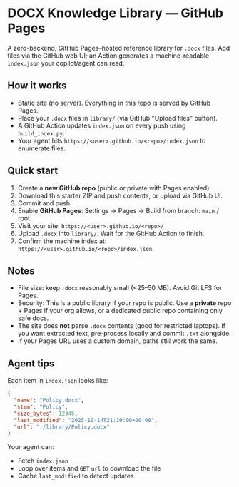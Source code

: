 # DOCX Knowledge Library — GitHub Pages

A zero-backend, GitHub Pages–hosted reference library for `.docx` files. Add files via the GitHub web UI; an Action generates a machine-readable `index.json` your copilot/agent can read.

## How it works
- Static site (no server). Everything in this repo is served by GitHub Pages.
- Place your `.docx` files in `library/` (via GitHub "Upload files" button).
- A GitHub Action updates `index.json` on every push using `build_index.py`.
- Your agent hits `https://<user>.github.io/<repo>/index.json` to enumerate files.

## Quick start
1. Create a **new GitHub repo** (public or private with Pages enabled).
2. Download this starter ZIP and push contents, or upload via GitHub UI.
3. Commit and push.
4. Enable **GitHub Pages**: Settings → Pages → Build from branch: `main` / root.
5. Visit your site: `https://<user>.github.io/<repo>/`
6. Upload `.docx` into `library/`. Wait for the GitHub Action to finish.
7. Confirm the machine index at: `https://<user>.github.io/<repo>/index.json`.

## Notes
- File size: keep `.docx` reasonably small (<25–50 MB). Avoid Git LFS for Pages.
- Security: This is a public library if your repo is public. Use a **private** repo + Pages if your org allows, or a dedicated public repo containing only safe docs.
- The site does **not** parse `.docx` contents (good for restricted laptops). If you want extracted text, pre-process locally and commit `.txt` alongside.
- If your Pages URL uses a custom domain, paths still work the same.

## Agent tips
Each item in `index.json` looks like:
```json
{
  "name": "Policy.docx",
  "stem": "Policy",
  "size_bytes": 12345,
  "last_modified": "2025-10-14T21:10:00+00:00",
  "url": "./library/Policy.docx"
}
```
Your agent can:
- Fetch `index.json`
- Loop over items and `GET` `url` to download the file
- Cache `last_modified` to detect updates
